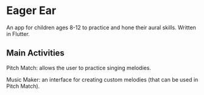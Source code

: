 # Eager Ear

An app for children ages 8-12 to practice and hone their aural skills. Written in Flutter.

## Main Activities

Pitch Match: allows the user to practice singing melodies.

Music Maker: an interface for creating custom melodies (that can be used in Pitch Match).
